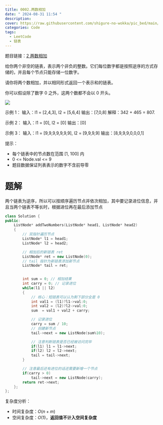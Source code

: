 ```yaml
---
title: 0002.两数相加
date: " 2024-08-31 11:54 "
description: 
cover: https://raw.githubusercontent.com/shigure-no-wokka/pic_bed/main/imgs/family_code.jpg
categories: Code
tags:
  - LeetCode
  - 链表
---
```


题目链接：[2 两数相加](https://leetcode.cn/problems/add-two-numbers/)

给你两个非空的链表，表示两个非负的整数。它们每位数字都是按照逆序的方式存储的，并且每个节点只能存储一位数字。

请你将两个数相加，并以相同形式返回一个表示和的链表。

你可以假设除了数字 0 之外，这两个数都不会以 0 开头。


![](https://assets.leetcode-cn.com/aliyun-lc-upload/uploads/2021/01/02/addtwonumber1.jpg)

示例 1：
输入：l1 = [2,4,3], l2 = [5,6,4]
输出：[7,0,8]
解释：342 + 465 = 807.

示例 2：
输入：l1 = [0], l2 = [0]
输出：[0]

示例 3：
输入：l1 = [9,9,9,9,9,9,9], l2 = [9,9,9,9]
输出：[8,9,9,9,0,0,0,1]


提示：

- 每个链表中的节点数在范围 [1, 100] 内
- 0 <= Node.val <= 9
- 题目数据保证列表表示的数字不含前导零

<!--more-->

# 题解

两个链表为逆序，所以可以按顺序遍历节点并依次相加，其中要记录进位信息，并且当两个链表不等长时，根据进位再在最后添加节点

```cpp
class Solution {
public:
    ListNode* addTwoNumbers(ListNode* head1, ListNode* head2)
    {
        // 双指针遍历节点
        ListNode* l1 = head1;
        ListNode* l2 = head2;

        // 相加后的新链表 ret
        ListNode* ret = new ListNode(0);
        // tail 指针为新链表添加新节点
        ListNode* tail = ret;

        
        int sum = 0; // 相加结果
        int carry = 0; // 记录进位
        while(l1 || l2)
        {
            // 核心：短链表可以认为剩下部分全是 0
            int val1 = (l1)?l1->val:0;
            int val2 = (l2)?l2->val:0;
            sum  = val1 + val2 + carry;

            // 记录进位
            carry = sum / 10;
            // 创建新节点
            tail->next = new ListNode(sum%10);

            // 注意判断链表是否已经被访问完毕
            if(l1) l1 = l1->next;
            if(l2) l2 = l2->next;
            tail = tail->next;
        }

        // 注意最后还有进位的话还需要新增一个节点
        if(carry > 0)
            tail->next = new ListNode(carry);
        return ret->next;
    };
};
```

复杂度分析：
- 时间复杂度：$O(n+m)$
- 空间复杂度：$O(1)$，**返回值不计入空间复杂度**


